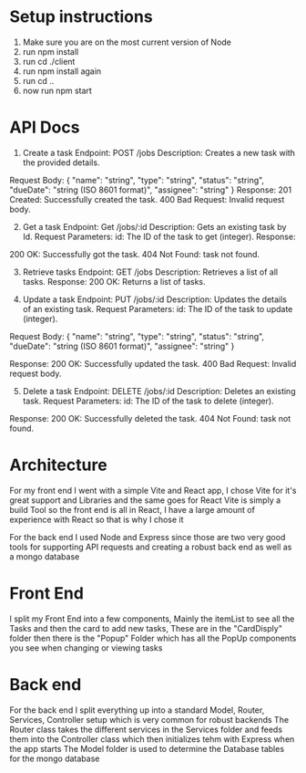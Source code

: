 # Setup instructions
1. Make sure you are on the most current version of Node
2. run npm install
3. run cd ./client 
4. run npm install again 
5. run cd ..
6. now run npm start 

# API Docs 
1. Create a task
Endpoint: POST /jobs
Description: Creates a new task with the provided details.

Request Body:
{
  "name": "string",
  "type": "string",
  "status": "string",
  "dueDate": "string (ISO 8601 format)",
  "assignee": "string"
}
Response:
201 Created: Successfully created the task.
400 Bad Request: Invalid request body.

2. Get a task
Endpoint: Get /jobs/:id
Description: Gets an existing task by Id.
Request Parameters:
id: The ID of the task to get (integer).
Response:

200 OK: Successfully got the task.
404 Not Found: task not found.

3. Retrieve tasks
Endpoint: GET /jobs
Description: Retrieves a list of all tasks.
Response:
200 OK: Returns a list of tasks.

4. Update a task
Endpoint: PUT /jobs/:id
Description: Updates the details of an existing task.
Request Parameters:
id: The ID of the task to update (integer).

Request Body:
{
  "name": "string",
  "type": "string",
  "status": "string",
  "dueDate": "string (ISO 8601 format)",
  "assignee": "string"
}

Response:
200 OK: Successfully updated the task.
400 Bad Request: Invalid request body.

5. Delete a task
Endpoint: DELETE /jobs/:id
Description: Deletes an existing task.
Request Parameters:
id: The ID of the task to delete (integer).

Response:
200 OK: Successfully deleted the task.
404 Not Found: task not found.

# Architecture 
For my front end I went with a simple Vite and React app, I chose Vite for it's great support and Libraries and the same goes for React
Vite is simply a build Tool so the front end is all in React, I have a large amount of experience with React so that is why I chose it 

For the back end I used Node and Express since those are two very good tools for supporting API requests and creating a robust back end as well as a mongo database

# Front End 
I split my Front End into a few components, Mainly the itemList to see all the Tasks and then the card to add new tasks, These are in the "CardDisply" folder
then there is the "Popup" Folder which has all the PopUp components you see when changing or viewing tasks 

# Back end
For the back end I split everything up into a standard Model, Router, Services, Controller setup which is very common for robust backends 
The Router class takes the different services in the Services folder and feeds them into the Controller class which then initializes tehm with Express when the app starts 
The Model folder is used to determine the Database tables for the mongo database

